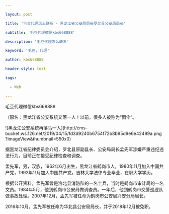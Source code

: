 ---
layout: post
title: '毛豆代理怎么联系 - 黑龙江省公安局局长罗北县公安局局长'
subtitle: '毛豆代理微信kbs668888'
description: '毛豆代理怎么联系'
keyword: '毛豆, 代理'
author: kbs668888
header-style: text
tags:
  - Web
---
毛豆代理微信kbs668888

（原名：黑龙江省公安系统又落一人！以前，很多人被称为“雨伞”。

![黑龙江公安系统再落马一人](http://cms-
bucket.ws.126.net/2019/04/15/fd3d9240b6754f72b8b95d9e6e42499a.png?imageView&thumbnail=550x0)  

据黑龙江省纪律委员会介绍，罗北县原副县长、公安局局长孟先军涉嫌严重违纪违法行为，目前正在接受纪律检查和调查。

孟先军，男，汉族，1962年6月出生，黑龙江省鹤岗市人，1980年11月加入中国共产党，1992年11月加入中国共产党，吉林大学法律专业毕业，在职大学学历。

根据公开资料，孟先军曾是洛北县消防队的一名士兵，当时是鹤岗市审计局的一名文员。1984年5月，他到鹤岗市公安局做调查员。一年后，他到鹤岗市交警巡逻队做事故处理。2007年12月，孟先军被任命为鹤岗市公安局兴安分局局长。

2016年10月，孟先军被任命为华北县公安局局长，并于2018年12月被免职。

